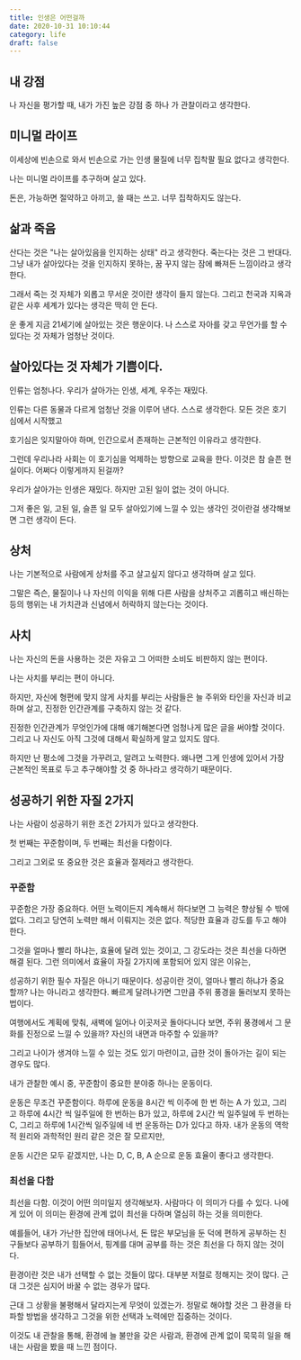 ```yaml
---
title: 인생은 어떤걸까
date: 2020-10-31 10:10:44
category: life
draft: false
---
```


## 내 강점

나 자신을 평가할 때, 내가 가진 높은 강점 중 하나 가 관찰이라고 생각한다.

## 미니멀 라이프

이세상에 빈손으로 와서 빈손으로 가는 인생 물질에 너무 집착팔 필요 없다고 생각한다.

나는 미니멀 라이프를 추구하며 살고 있다.

돈은, 가능하면 절약하고 아끼고, 쓸 때는 쓰고. 너무 집착하지도 않는다.

## 삶과 죽음

산다는 것은 "나는 살아있음을 인지하는 상태" 라고 생각한다. 죽는다는 것은 그 반대다. 그냥 내가 살아있다는 것을 인지하지 못하는, 꿈 꾸지 않는 잠에 빠져든 느낌이라고 생각한다.

그래서 죽는 것 자체가 외롭고 무서운 것이란 생각이 들지 않는다. 그리고 천국과 지옥과 같은 사후 세계가 있다는 생각은 딱히 안 든다.

운 좋게 지금 21세기에 살아있는 것은 행운이다. 나 스스로 자아를 갖고 무언가를 할 수 있다는 것 자체가 엄청난 것이다.

## 살아있다는 것 자체가 기쁨이다.

인류는 엄청나다. 우리가 살아가는 인생, 세계, 우주는 재밌다.

인류는 다른 동물과 다르게 엄청난 것을 이루어 낸다. 스스로 생각한다. 모든 것은 호기심에서 시작했고

호기심은 잊지말아야 하며, 인간으로서 존재하는 근본적인 이유라고 생각한다.

그런데 우리나라 사회는 이 호기심을 억제하는 방향으로 교육을 한다. 이것은 참 슬픈 현실이다. 어쩌다 이렇게까지 된걸까?

우리가 살아가는 인생은 재밌다. 하지만 고된 일이 없는 것이 아니다.

그저 좋은 일, 고된 일, 슬픈 일 모두 살아있기에 느낄 수 있는 생각인 것이란걸 생각해보면 그런 생각이 든다.

## 상처

나는 기본적으로 사람에게 상처를 주고 살고싶지 않다고 생각하며 살고 있다.

그말은 즉슨, 물질이나 나 자신의 이익을 위해 다른 사람을 상처주고 괴롭히고 배신하는 등의 행위는 내 가치관과 신념에서 허락하지 않는다는 것이다.

## 사치

나는 자신의 돈을 사용하는 것은 자유고 그 어떠한 소비도 비판하지 않는 편이다.

나는 사치를 부리는 편이 아니다.

하지만, 자신에 형편에 맞지 않게 사치를 부리는 사람들은 늘 주위와 타인을 자신과 비교하며 살고, 진정한 인간관계를 구축하지 않는 것 같다.

진정한 인간관계가 무엇인가에 대해 얘기해본다면 엄청나게 많은 글을 써야할 것이다. 그리고 나 자신도 아직 그것에 대해서 확실하게 알고 있지도 않다.

하지만 난 평소에 그것을 가꾸려고, 알려고 노력한다. 왜나면 그게 인생에 있어서 가장 근본적인 목표로 두고 추구해야할 것 중 하나라고 생각하기 때문이다.

## 성공하기 위한 자질 2가지

나는 사람이 성공하기 위한 조건 2가지가 있다고 생각한다.

첫 번째는 꾸준함이며, 두 번째는 최선을 다함이다.

그리고 그외로 또 중요한 것은 효율과 절제라고 생각한다.

### 꾸준함

꾸준함은 가장 중요하다. 어떤 노력이든지 계속해서 하다보면 그 능력은 향상될 수 밖에 없다. 그리고 당연히 노력만 해서 이뤄지는 것은 없다. 적당한 효율과 강도를 두고 해야 한다.

그것을 얼마나 빨리 하냐는, 효율에 달려 있는 것이고, 그 강도라는 것은 최선을 다하면 해결 된다. 그런 의미에서 효율이 자질 2가지에 포함되어 있지 않은 이유는,

성공하기 위한 필수 자질은 아니기 때문이다. 성공이란 것이, 얼마나 빨리 하냐가 중요 할까? 나는 아니라고 생각한다. 빠르게 달려나가면 그만큼 주위 풍경을 둘러보지 못하는 법이다.

여행에서도 계획에 맞춰, 새벽에 일어나 이곳저곳 돌아다니다 보면, 주위 풍경에서 그 문화를 진정으로 느낄 수 있을까? 자신의 내면과 마주할 수 있을까?

그리고 나이가 생겨야 느낄 수 있는 것도 있기 마련이고, 급한 것이 돌아가는 길이 되는 경우도 많다.

내가 관찰한 예시 중, 꾸준함이 중요한 분야중 하나는 운동이다.

운동은 무조건 꾸준함이다. 하루에 운동을 8시간 씩 이주에 한 번 하는 A 가 있고, 그리고 하루에 4시간 씩 일주일에 한 번하는 B가 있고, 하루에 2시간 씩 일주일에 두 번하는 C,
그리고 하루에 1시간씩 일주일에 네 번 운동하는 D가 있다고 하자. 내가 운동의 역학적 원리와 과학적인 원리 같은 것은 잘 모르지만,

운동 시간은 모두 같겠지만, 나는 D, C, B, A 순으로 운동 효율이 좋다고 생각한다.

### 최선을 다함

최선을 다함. 이것이 어떤 의미일지 생각해보자. 사람마다 이 의미가 다를 수 있다. 나에게 있어 이 의미는 환경에 관계 없이 최선을 다하며 열심히 하는 것을 의미한다.

예를들어, 내가 가난한 집안에 태어나서, 돈 많은 부모님을 둔 덕에 편하게 공부하는 친구들보다 공부하기 힘들어서, 핑계를 대며 공부를 하는 것은 최선을 다 하지 않는 것이다.

환경이란 것은 내가 선택할 수 없는 것들이 많다. 대부분 저절로 정해지는 것이 많다. 근대 그것은 심지어 바꿀 수 없는 경우가 많다.

근대 그 상황을 불평해서 달라지는게 무엇이 있겠는가. 정말로 해야할 것은 그 환경을 타파할 방법을 생각하고 그것을 위한 선택과 노력에만 집중하는 것이다.

이것도 내 관찰을 통해, 환경에 늘 불만을 갖은 사람과, 환경에 관계 없이 묵묵히 일을 해내는 사람을 봤을 때 느낀 점이다.
